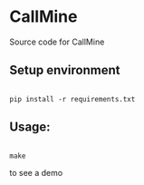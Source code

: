 
# CallMine
  
  Source code for CallMine

## Setup environment

```

pip install -r requirements.txt

```
  

## Usage:

```

make

```
to see a demo
  